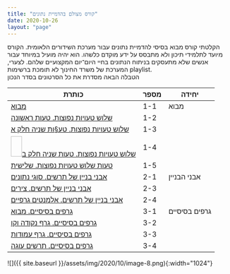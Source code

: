 ```yaml
---
title: "קורס מצולם בהדמיית נתונים"
date: 2020-10-26
layout: "page"
---
```


הקלטתי קורס מבוא בסיסי להדמיית נתונים עבור מערכת השידורים הלאומית. הקורס מיועד לתלמידי תיכון ולא מתבסס על ידע מוקדם כלשהו. הוא יהיה מועיל במיוחד עבור אנשים שלא מתעסקים בניתוח הנתונים בחיי היום־יום המקצועיים שלהם. לצערי, המערכת של משרד החינוך לא תומכת ברשימות playlist.  
הטבלה הבאה מסדרת את כל הסרטונים בסדר הנכון

<table class=" wp-block-table is-style-stripes">  
<thead><tr>
<th class="has-text-align-right" data-align="right">כותרת</th>  
<th class="has-text-align-right" data-align="right">מספר</th>  
<th class="has-text-align-right" data-align="right">יחידה</th>  
</tr></thead>
<tbody>  
<tr>
<td class="has-text-align-right" data-align="right"><a href="https://pop.education.gov.il/online-learning/vod-broadcasts/realtime-vod-7-10-2020/digital-information-10th-grade-12th-grade-2207/">מבוא </a></td>  
<td class="has-text-align-right" data-align="right">1-1</td>  
<td class="has-text-align-right" data-align="right">מבוא</td>  
</tr>
<tr>  
<td class="has-text-align-right" data-align="right"><a href="https://pop.education.gov.il/online-learning/vod-broadcasts/realtime-vod-20-10-2020/digital-information-10th-grade-12th-grade-1817/">שלוש טעויות נפוצות. טעות ראשונה</a></td>  
<td class="has-text-align-right" data-align="right">1-2</td>  
<td class="has-text-align-right" data-align="right"></td>  
</tr>
<tr>  
<td class="has-text-align-right" data-align="right"><a href="https://pop.education.gov.il/online-learning/vod-broadcasts/realtime-vod-15-10-2020/digital-information-10th-grade-12th-grade-1018/">שלוש טעויות נפוצות. טע§ות שניה חלק א</a></td>  
<td class="has-text-align-right" data-align="right">1-3</td>  
<td class="has-text-align-right" data-align="right"> </td>  
</tr>
<tr>  
<td class="has-text-align-right" data-align="right">  
<img width="25" height="46"><a href="https://pop.education.gov.il/online-learning/vod-broadcasts/realtime-vod-15-10-2020/digital-information-10th-grade-12th-grade-10181/">שלוש טעויות נפוצות. טעות שניה חלק ב</a>  
</td>
<td class="has-text-align-right" data-align="right">1-4</td>  
<td class="has-text-align-right" data-align="right"></td>  
</tr>
<tr>  
<td class="has-text-align-right" data-align="right"><a href="https://pop.education.gov.il/online-learning/vod-broadcasts/realtime-vod-7-10-2020/digital-information-10th-grade-12th-grade-22071/">טעות שלוש טעויות נפוצות. שלישית</a></td>  
<td class="has-text-align-right" data-align="right">1-5</td>  
<td class="has-text-align-right" data-align="right"> </td>  
</tr>
<tr>  
<td class="has-text-align-right" data-align="right"><a href="https://pop.education.gov.il/online-learning/vod-broadcasts/realtime-vod-22-10-2020/digital-information-11th-grade-11505/">אבני בניין של תרשים. סוגי נתונים</a></td>  
<td class="has-text-align-right" data-align="right">2-1</td>  
<td class="has-text-align-right" data-align="right">אבני הבניין</td>  
</tr>
<tr>  
<td class="has-text-align-right" data-align="right"><a href="https://pop.education.gov.il/online-learning/vod-broadcasts/realtime-vod-22-10-2020/digital-information-11th-grade-11506/">אבני בניין של תרשים. צירים</a></td>  
<td class="has-text-align-right" data-align="right">2-3</td>  
<td class="has-text-align-right" data-align="right"> </td>  
</tr>
<tr>  
<td class="has-text-align-right" data-align="right"><a href="https://pop.education.gov.il/online-learning/vod-broadcasts/realtime-vod-22-10-2020/digital-information-11th-grade-11507/">אבני בניין של תרשים. אלמנטים גרפיים</a></td>  
<td class="has-text-align-right" data-align="right">2-4</td>  
<td class="has-text-align-right" data-align="right"></td>  
</tr>
<tr>  
<td class="has-text-align-right" data-align="right"><a href="https://pop.education.gov.il/online-learning/vod-broadcasts/realtime-vod-22-10-2020/digital-information-11th-grade-11508/">גרפים בסיסיים. מבוא</a></td>  
<td class="has-text-align-right" data-align="right">3-1</td>  
<td class="has-text-align-right" data-align="right">גרפים בסיסיים</td>  
</tr>
<tr>  
<td class="has-text-align-right" data-align="right"><a href="https://pop.education.gov.il/online-learning/vod-broadcasts/realtime-vod-22-10-2020/digital-information-11th-grade-11509/">גרפים בסיסיים. גרף נקודה וקו</a></td>  
<td class="has-text-align-right" data-align="right">3-2</td>  
<td class="has-text-align-right" data-align="right"></td>  
</tr>
<tr>  
<td class="has-text-align-right" data-align="right"><a href="https://pop.education.gov.il/online-learning/vod-broadcasts/realtime-vod-22-10-2020/digital-information-11th-grade-115010/">גרפים בסיסיים. גרף עמודות</a></td>  
<td class="has-text-align-right" data-align="right">3-3</td>  
<td class="has-text-align-right" data-align="right"> </td>  
</tr>
<tr>  
<td class="has-text-align-right" data-align="right"><a href="https://pop.education.gov.il/online-learning/vod-broadcasts/realtime-vod-22-10-2020/digital-information-11th-grade-115011/">גרפים בסיסיים. תרשים עוגה</a></td>  
<td class="has-text-align-right" data-align="right">3-4</td>  
<td class="has-text-align-right" data-align="right"> </td>  
</tr>
</tbody>  
</table>

![]({{ site.baseurl }}/assets/img/2020/10/image-8.png){:width="1024"}
